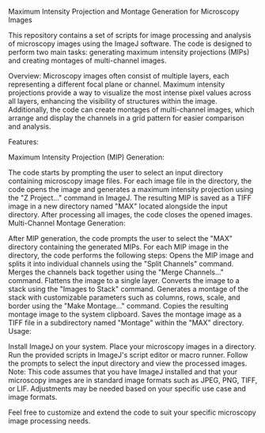 Maximum Intensity Projection and Montage Generation for Microscopy Images

This repository contains a set of scripts for image processing and analysis of microscopy images using the ImageJ software. The code is designed to perform two main tasks: generating maximum intensity projections (MIPs) and creating montages of multi-channel images.

Overview:
Microscopy images often consist of multiple layers, each representing a different focal plane or channel. Maximum intensity projections provide a way to visualize the most intense pixel values across all layers, enhancing the visibility of structures within the image. Additionally, the code can create montages of multi-channel images, which arrange and display the channels in a grid pattern for easier comparison and analysis.

Features:

Maximum Intensity Projection (MIP) Generation:

The code starts by prompting the user to select an input directory containing microscopy image files.
For each image file in the directory, the code opens the image and generates a maximum intensity projection using the "Z Project..." command in ImageJ.
The resulting MIP is saved as a TIFF image in a new directory named "MAX" located alongside the input directory.
After processing all images, the code closes the opened images.
Multi-Channel Montage Generation:

After MIP generation, the code prompts the user to select the "MAX" directory containing the generated MIPs.
For each MIP image in the directory, the code performs the following steps:
Opens the MIP image and splits it into individual channels using the "Split Channels" command.
Merges the channels back together using the "Merge Channels..." command.
Flattens the image to a single layer.
Converts the image to a stack using the "Images to Stack" command.
Generates a montage of the stack with customizable parameters such as columns, rows, scale, and border using the "Make Montage..." command.
Copies the resulting montage image to the system clipboard.
Saves the montage image as a TIFF file in a subdirectory named "Montage" within the "MAX" directory.
Usage:

Install ImageJ on your system.
Place your microscopy images in a directory.
Run the provided scripts in ImageJ's script editor or macro runner.
Follow the prompts to select the input directory and view the processed images.
Note:
This code assumes that you have ImageJ installed and that your microscopy images are in standard image formats such as JPEG, PNG, TIFF, or LIF. Adjustments may be needed based on your specific use case and image formats.

Feel free to customize and extend the code to suit your specific microscopy image processing needs.
